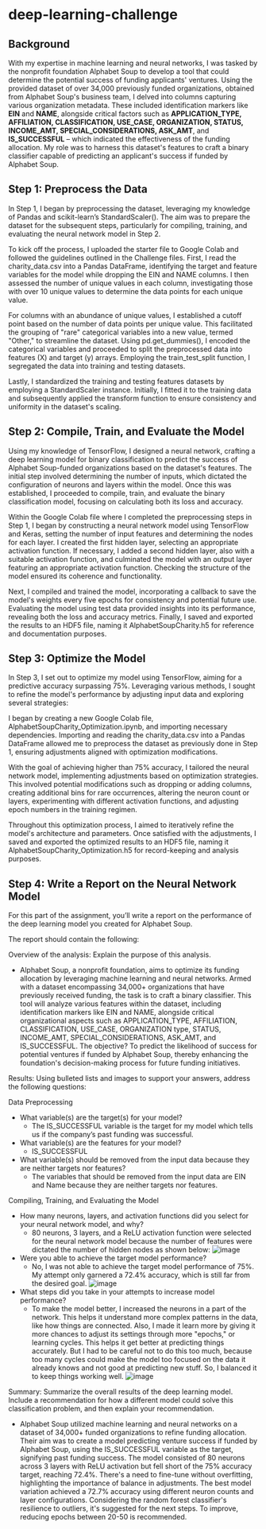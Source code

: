 # deep-learning-challenge

## Background 
With my expertise in machine learning and neural networks, I was tasked by the nonprofit foundation Alphabet Soup to develop a tool that could determine the potential success of funding applicants' ventures. Using the provided dataset of over 34,000 previously funded organizations, obtained from Alphabet Soup's business team, I delved into columns capturing various organization metadata. 
These included identification markers like **EIN** and **NAME**, alongside critical factors such as **APPLICATION_TYPE, AFFILIATION, CLASSIFICATION, USE_CASE, ORGANIZATION, STATUS, INCOME_AMT, SPECIAL_CONSIDERATIONS, ASK_AMT**, and **IS_SUCCESSFUL** – which indicated the effectiveness of the funding allocation. My role was to harness this dataset's features to craft a binary classifier capable of predicting an applicant's success if funded by Alphabet Soup.

## Step 1: Preprocess the Data

In Step 1, I began by preprocessing the dataset, leveraging my knowledge of Pandas and scikit-learn’s StandardScaler(). The aim was to prepare the dataset for the subsequent steps, particularly for compiling, training, and evaluating the neural network model in Step 2.

To kick off the process, I uploaded the starter file to Google Colab and followed the guidelines outlined in the Challenge files. First, I read the charity_data.csv into a Pandas DataFrame, identifying the target and feature variables for the model while dropping the EIN and NAME columns. I then assessed the number of unique values in each column, investigating those with over 10 unique values to determine the data points for each unique value.

For columns with an abundance of unique values, I established a cutoff point based on the number of data points per unique value. This facilitated the grouping of "rare" categorical variables into a new value, termed "Other," to streamline the dataset. Using pd.get_dummies(), I encoded the categorical variables and proceeded to split the preprocessed data into features (X) and target (y) arrays. Employing the train_test_split function, I segregated the data into training and testing datasets.

Lastly, I standardized the training and testing features datasets by employing a StandardScaler instance. Initially, I fitted it to the training data and subsequently applied the transform function to ensure consistency and uniformity in the dataset's scaling.

## Step 2: Compile, Train, and Evaluate the Model
Using my knowledge of TensorFlow, I designed a neural network, crafting a deep learning model for binary classification to predict the success of Alphabet Soup-funded organizations based on the dataset's features. The initial step involved determining the number of inputs, which dictated the configuration of neurons and layers within the model. Once this was established, I proceeded to compile, train, and evaluate the binary classification model, focusing on calculating both its loss and accuracy.

Within the Google Colab file where I completed the preprocessing steps in Step 1, I began by constructing a neural network model using TensorFlow and Keras, setting the number of input features and determining the nodes for each layer. I created the first hidden layer, selecting an appropriate activation function. If necessary, I added a second hidden layer, also with a suitable activation function, and culminated the model with an output layer featuring an appropriate activation function. Checking the structure of the model ensured its coherence and functionality.

Next, I compiled and trained the model, incorporating a callback to save the model's weights every five epochs for consistency and potential future use. Evaluating the model using test data provided insights into its performance, revealing both the loss and accuracy metrics. Finally, I saved and exported the results to an HDF5 file, naming it AlphabetSoupCharity.h5 for reference and documentation purposes.

## Step 3: Optimize the Model
In Step 3, I set out to optimize my model using TensorFlow, aiming for a predictive accuracy surpassing 75%. Leveraging various methods, I sought to refine the model's performance by adjusting input data and exploring several strategies:

I began by creating a new Google Colab file, AlphabetSoupCharity_Optimization.ipynb, and importing necessary dependencies. Importing and reading the charity_data.csv into a Pandas DataFrame allowed me to preprocess the dataset as previously done in Step 1, ensuring adjustments aligned with optimization modifications.

With the goal of achieving higher than 75% accuracy, I tailored the neural network model, implementing adjustments based on optimization strategies. This involved potential modifications such as dropping or adding columns, creating additional bins for rare occurrences, altering the neuron count or layers, experimenting with different activation functions, and adjusting epoch numbers in the training regimen.

Throughout this optimization process, I aimed to iteratively refine the model's architecture and parameters. Once satisfied with the adjustments, I saved and exported the optimized results to an HDF5 file, naming it AlphabetSoupCharity_Optimization.h5 for record-keeping and analysis purposes.

## Step 4: Write a Report on the Neural Network Model
For this part of the assignment, you’ll write a report on the performance of the deep learning model you created for Alphabet Soup.

The report should contain the following:

Overview of the analysis: Explain the purpose of this analysis.
- Alphabet Soup, a nonprofit foundation, aims to optimize its funding allocation by leveraging machine learning and neural networks. Armed with a dataset encompassing 34,000+ organizations that have previously received funding, the task is to craft a binary classifier. This tool will analyze various features within the dataset, including identification markers like EIN and NAME, alongside critical organizational aspects such as APPLICATION_TYPE, AFFILIATION, CLASSIFICATION, USE_CASE, ORGANIZATION type, STATUS, INCOME_AMT, SPECIAL_CONSIDERATIONS, ASK_AMT, and IS_SUCCESSFUL. The objective? To predict the likelihood of success for potential ventures if funded by Alphabet Soup, thereby enhancing the foundation's decision-making process for future funding initiatives.

Results: Using bulleted lists and images to support your answers, address the following questions:

Data Preprocessing
- What variable(s) are the target(s) for your model?
  - The IS_SUCCESSFUL variable is the target for my model which tells us if the company’s past funding was successful. 
- What variable(s) are the features for your model?
  - IS_SUCCESSFUL
- What variable(s) should be removed from the input data because they are neither targets nor features?
  - The variables that should be removed from the input data are EIN and Name because they are neither targets nor features. 

Compiling, Training, and Evaluating the Model
- How many neurons, layers, and activation functions did you select for your neural network model, and why?
  - 80 neurons, 3 layers, and a ReLU activation function were selected for the neural network model because the number of features were dictated the number of hidden nodes as shown below:
    ![image](https://github.com/ciincing/deep-learning-challenge/assets/130705911/b2cd38f3-468a-4bfe-a7ee-2f4424fbfc14)
- Were you able to achieve the target model performance?
  - No, I was not able to achieve the target model performance of 75%. My attempt only garnered a 72.4% accuracy, which is still far from the desired goal.
    ![image](https://github.com/ciincing/deep-learning-challenge/assets/130705911/fb84c68e-ddda-4e91-8473-7750453bc084)
- What steps did you take in your attempts to increase model performance?
  - To make the model better, I increased the neurons in a part of the network. This helps it understand more complex patterns in the data, like how things are connected. Also, I made it learn more by giving it more chances to adjust its settings through more "epochs," or learning cycles. This helps it get better at predicting things accurately. But I had to be careful not to do this too much, because too many cycles could make the model too focused on the data it already knows and not good at predicting new stuff. So, I balanced it to keep things working well.
    ![image](https://github.com/ciincing/deep-learning-challenge/assets/130705911/3add9684-9c45-4295-b9e9-8eddae091bc5)

Summary: Summarize the overall results of the deep learning model. Include a recommendation for how a different model could solve this classification problem, and then explain your recommendation.
- Alphabet Soup utilized machine learning and neural networks on a dataset of 34,000+ funded organizations to refine funding allocation. Their aim was to create a model predicting venture success if funded by Alphabet Soup, using the IS_SUCCESSFUL variable as the target, signifying past funding success. The model consisted of 80 neurons across 3 layers with ReLU activation but fell short of the 75% accuracy target, reaching 72.4%. There's a need to fine-tune without overfitting, highlighting the importance of balance in adjustments. The best model variation achieved a 72.7% accuracy using different neuron counts and layer configurations. Considering the random forest classifier's resilience to outliers, it's suggested for the next steps. To improve, reducing epochs between 20-50 is recommended. 
